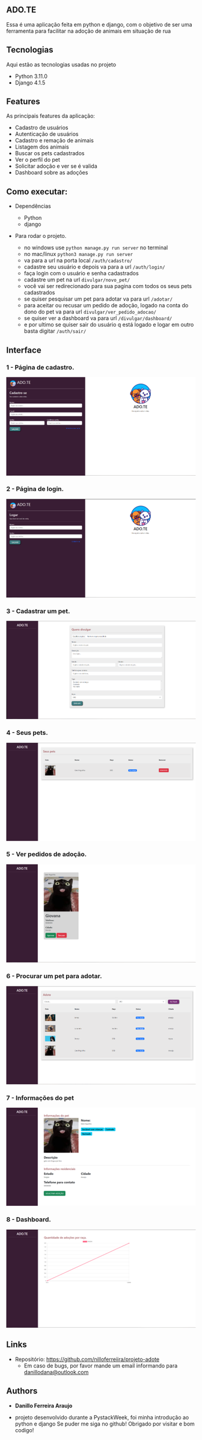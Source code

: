 ## ADO.TE

Essa é uma aplicação feita em python e django, com o objetivo de ser uma ferramenta para facilitar na adoção de animais em situação de rua

## Tecnologias 

Aqui estão as tecnologias usadas no projeto

* Python  3.11.0
* Django  4.1.5

## Features

As principais features da aplicação:
 - Cadastro de usuários
 - Autenticação de usuários
 - Cadastro e remação de animais 
 - Listagem dos animais
 - Buscar os pets cadastrados
 - Ver o perfil do pet
 - Solicitar adoção e ver se é valida
 - Dashboard sobre as adoções

## Como executar:

* Dependências
  - Python  
  - django
  
* Para rodar o projeto.
  
  - no windows use `python manage.py run server` no terminal
  - no mac/linux `python3 manage.py run server`
  - va para a url na porta local `/auth/cadastro/`
  - cadastre seu usuário e depois va para a url `/auth/login/`
  - faça login com o usuário e senha cadastrados
  - cadastre um pet na url `divulgar/novo_pet/`
  - você vai ser redirecionado para sua pagina com todos os seus pets cadastrados
  - se quiser pesquisar um pet para adotar va para url `/adotar/`
  - para aceitar ou recusar um pedido de adoção, logado na conta do dono do pet va para url `divulgar/ver_pedido_adocao/`
  - se quiser ver a dashboard va para url `/divulgar/dashboard/`
  - e por ultimo se quiser sair do usuário q está logado e logar em outro basta digitar `/auth/sair/`


## Interface <!-- tire print das pags da aplicação, suba elas dentro do arquivo da aplicação e então pegue o link delas pego github-->

### 1 - Página de cadastro.

![Cadastro](/readme-img/cadastro.PNG)

### 2 - Página de login.

![Login](/readme-img/login.PNG)

### 3 - Cadastrar um pet.

![NovoPet](/readme-img/novo_pet.PNG)

### 4 - Seus pets.

![SeusPets](/readme-img/seus_pets.PNG)

### 5 - Ver pedidos de adoção.

![Solicitação Adoção](/readme-img/ver_pedido_adocao.PNG)

### 6 - Procurar um pet para adotar.

![BuscarPets](/readme-img/listar_pets.PNG)

### 7 - Informações do pet

![VerPet](/readme-img/ver_pet.PNG)

### 8 - Dashboard.

![Dashboard](/readme-img/dashboard.PNG)

## Links
  - Repositório: https://github.com/nilloferreiira/projeto-adote
    - Em caso de bugs, por favor mande um email informando para danillodana@outlook.com

  ## Authors

  * **Danillo Ferreira Araujo** 
  - projeto desenvolvido durante a PystackWeek, foi minha introdução ao python e django
  Se puder me siga no github!
  Obrigado por visitar e bom codigo!
